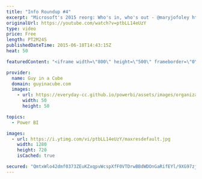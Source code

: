 ```yaml
---
title: "Info Roundup #4"
excerpt: "Microsoft's 2015 reorg: Who's in, who's out - @maryjofoley http://www.zdnet.com/article/microsofts-2015-reorg-whos-in-whos-out/  Analyze and Monitor your SweetIQ Data with Power BI http://blogs.msdn.com/b/powerbi/archive/2015/06/16/analyze-and-monitor-your-sweetiq-data-with-power-bi.aspx  We’re on for"
originalUrl: https://youtube.com/watch?v=ptbLL14eUzY
type: video
price: Free
length: PT2M24S
publishedDateTime: 2015-06-18T14:43:15Z
heat: 50

featuredContent: "<iframe width=\"800\" height=\"500\" frameborder=\"0\" src=\"https://www.youtube.com/embed/ptbLL14eUzY\" allow=\"accelerometer; autoplay; encrypted-media; gyroscope; picture-in-picture\" allowfullscreen></iframe>"

provider:
  name: Guy in a Cube
  domain: guyinacube.com
  images:
    - url: https://everyday-cc.github.io/powerbi/assets/images/organizations/guyinacube.com-50x50.jpg
      width: 50
      height: 50

topics:
  - Power BI

images:
  - url: https://i.ytimg.com/vi/ptbLL14eUzY/maxresdefault.jpg
    width: 1280
    height: 720
    isCached: true

secured: "QmtxWlo42dmf0373ZEuKZxqpvWcspXfF0VTDrwBBdWDOnGaRifEYl/9XG97zjOEwU8SRG6cHv3T1aNGagI5SFVpusgoc1Ws/yJRuv+AWnLnlcvb7VS6koz7INJG/eUxcqa0/9Hr61xsR/UHGOFixQ7Scgo8xaXjrCI7rT7Comx7s5ML38BcrGVa+i4O9RgC48qy/gfOdDNIHpnh7a6ZHnNUu9IAqX3hHm4yo+IS7F7qR7q+UL/7ANNXIIhv4w+rciXARWObPhzMjBrjzz+GkpLOZJKI3fGDNAXT+6KFweZHx614TRIPEntBCb30n9CWCDA+Lhi42bGT8Dm9nQtDaiS/qi+z/+4Lug/y7CADdecXGvACx6oiFRCohIwqLBEF9Rysw+ID02Zi8IsJzoGbOO6V496+ac05ZRUUdSTSEEvg=;6DFinWS6RGpGCMkyZcAJ7g=="
---
```


